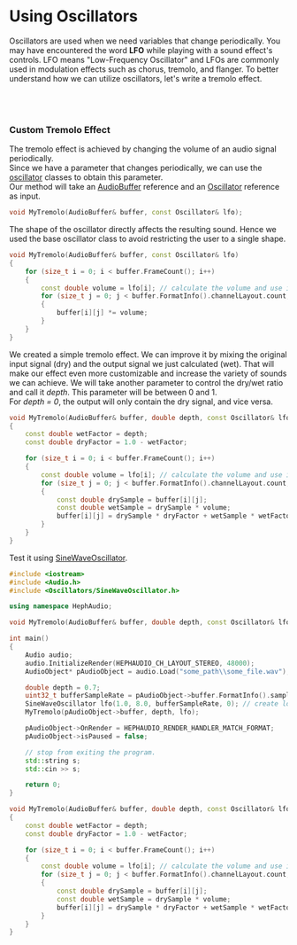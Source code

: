 # Using Oscillators

Oscillators are used when we need variables that change periodically. 
You may have encountered the word **LFO** while playing with a sound effect's controls. 
LFO means "Low-Frequency Oscillator" and LFOs are commonly used in modulation effects such as chorus, tremolo, and flanger. 
To better understand how we can utilize oscillators, let's write a tremolo effect.
<br><br><br><br>

### Custom Tremolo Effect

The tremolo effect is achieved by changing the volume of an audio signal periodically.<br>
Since we have a parameter that changes periodically, we can use the [oscillator](/docs/HephAudio/Oscillators/) classes to obtain this parameter.<br>
Our method will take an [AudioBuffer](/docs/HephAudio/AudioBuffer.md) reference and an [Oscillator](/docs/HephAudio/Oscillators/Oscillator.md) reference as input. 
```c++
void MyTremolo(AudioBuffer& buffer, const Oscillator& lfo);
```
The shape of the oscillator directly affects the resulting sound. Hence we used the base oscillator class to avoid restricting the user to a single shape.
```c++
void MyTremolo(AudioBuffer& buffer, const Oscillator& lfo)
{
    for (size_t i = 0; i < buffer.FrameCount(); i++)
    {
        const double volume = lfo[i]; // calculate the volume and use it for all channels.
        for (size_t j = 0; j < buffer.FormatInfo().channelLayout.count; j++)
        {
            buffer[i][j] *= volume;
        }
    }
}
```
We created a simple tremolo effect. We can improve it by mixing the original input signal (dry) and the output signal we just calculated (wet). 
That will make our effect even more customizable and increase the variety of sounds we can achieve.
We will take another parameter to control the dry/wet ratio and call it *depth*. This parameter will be between 0 and 1.<br>
For *depth = 0*, the output will only contain the dry signal, and vice versa.
```c++
void MyTremolo(AudioBuffer& buffer, double depth, const Oscillator& lfo)
{
    const double wetFactor = depth;
    const double dryFactor = 1.0 - wetFactor;

    for (size_t i = 0; i < buffer.FrameCount(); i++)
    {
        const double volume = lfo[i]; // calculate the volume and use it for all channels.
        for (size_t j = 0; j < buffer.FormatInfo().channelLayout.count; j++)
        {
            const double drySample = buffer[i][j];
            const double wetSample = drySample * volume;
            buffer[i][j] = drySample * dryFactor + wetSample * wetFactor;
        }
    }
}
```
Test it using [SineWaveOscillator](/docs/HephAudio/Oscillators/SineWaveOscillator.md).
```c++
#include <iostream>
#include <Audio.h>
#include <Oscillators/SineWaveOscillator.h>

using namespace HephAudio;

void MyTremolo(AudioBuffer& buffer, double depth, const Oscillator& lfo);

int main()
{
    Audio audio;
    audio.InitializeRender(HEPHAUDIO_CH_LAYOUT_STEREO, 48000);
    AudioObject* pAudioObject = audio.Load("some_path\\some_file.wav");

    double depth = 0.7;
    uint32_t bufferSampleRate = pAudioObject->buffer.FormatInfo().sampleRate;
    SineWaveOscillator lfo(1.0, 8.0, bufferSampleRate, 0); // create low-frequency sine wave oscillator
    MyTremolo(pAudioObject->buffer, depth, lfo);

    pAudioObject->OnRender = HEPHAUDIO_RENDER_HANDLER_MATCH_FORMAT;
    pAudioObject->isPaused = false;

    // stop from exiting the program.
    std::string s;
    std::cin >> s;

    return 0;
}

void MyTremolo(AudioBuffer& buffer, double depth, const Oscillator& lfo)
{
    const double wetFactor = depth;
    const double dryFactor = 1.0 - wetFactor;

    for (size_t i = 0; i < buffer.FrameCount(); i++)
    {
        const double volume = lfo[i]; // calculate the volume and use it for all channels.
        for (size_t j = 0; j < buffer.FormatInfo().channelLayout.count; j++)
        {
            const double drySample = buffer[i][j];
            const double wetSample = drySample * volume;
            buffer[i][j] = drySample * dryFactor + wetSample * wetFactor;
        }
    }
}
```
